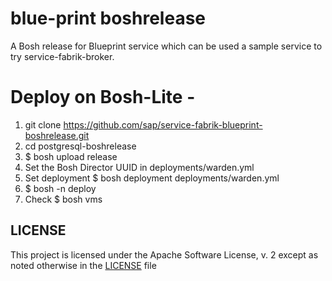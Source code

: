 blue-print boshrelease
====================================================

A Bosh release for Blueprint service which can be used a sample service to try service-fabrik-broker.

# Deploy on Bosh-Lite -

1. git clone https://github.com/sap/service-fabrik-blueprint-boshrelease.git
2. cd postgresql-boshrelease
3. $ bosh upload release
4. Set the Bosh Director UUID in deployments/warden.yml
5. Set deployment
   $ bosh deployment deployments/warden.yml
6. $ bosh -n deploy
7. Check $ bosh vms

## LICENSE

This project is licensed under the Apache Software License, v. 2 except as noted otherwise in the [LICENSE](LICENSE) file
